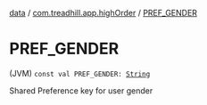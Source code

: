 [data](../index.md) / [com.treadhill.app.highOrder](index.md) / [PREF_GENDER](./-p-r-e-f_-g-e-n-d-e-r.md)

# PREF_GENDER

(JVM) `const val PREF_GENDER: `[`String`](https://kotlinlang.org/api/latest/jvm/stdlib/kotlin/-string/index.html)

Shared Preference key for user gender

